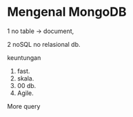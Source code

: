 # Mengenal MongoDB


1 no table -> document,

2 noSQL no relasional db.

keuntungan
1. fast.
2. skala.
3. 00 db.
4. Agile.

More query

